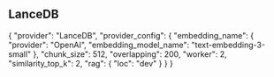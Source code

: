 
## LanceDB 

{
    "provider": "LanceDB",
    "provider_config": {
        "embedding_name": {
            "provider": "OpenAI",
            "embedding_model_name": "text-embedding-3-small"
        },
        "chunk_size": 512,
        "overlapping": 200,
        "worker": 2,
        "similarity_top_k": 2,
        "rag": {
            "loc": "dev"
        }
    }
}
